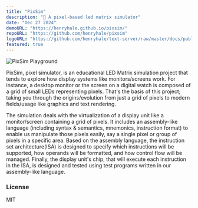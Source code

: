 ```yaml
---
title: "PixSim"
description: "👾 A pixel-based led matrix simulator"
date: "Dec 27 2024"
demoURL: "https://henryhale.github.io/pixsim/"
repoURL: "https://github.com/henryhale/pixsim"
logoURL: "https://github.com/henryhale/text-server/raw/master/docs/public/favicon.svg"
featured: true
---
```


![PixSim Playground](https://henryhale.github.io/pixsim/media/screenshot.png)

PixSim, pixel simulator, is an educational LED Matrix simulation project that tends to explore how display systems like monitors/screens work. For instance, a desktop monitor or the screen on a digital watch is composed of a grid of small LEDs representing pixels. That's the basis of this project; taking you through the origins/evolution from just a grid of pixels to modern fields/usage like graphics and text rendering.

The simulation deals with the virtualization of a display unit like a monitor/screen containing a grid of pixels. It includes an assembly-like language (including syntax & semantics, mnemonics, instruction format) to enable us manipulate those pixels easily, say a single pixel or group of pixels in a specific area. Based on the assembly language, the instruction set architecture(ISA) is designed to specify which instructions will be supported, how operands will be formatted, and how control flow will be managed. Finally, the display unit's chip, that will execute each instruction in the ISA, is designed and tested using test programs written in our assembly-like language.

### License

MIT
